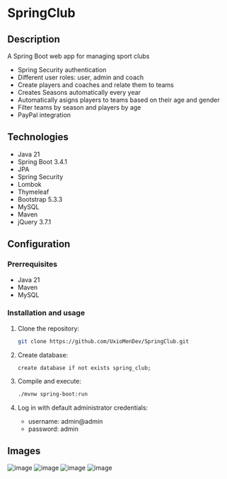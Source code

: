 # SpringClub
## Description
A Spring Boot web app for managing sport clubs

- Spring Security authentication
- Different user roles: user, admin and coach
- Create players and coaches and relate them to teams
- Creates Seasons automatically every year
- Automatically asigns players to teams based on their age and gender
- Filter teams by season and players by age
- PayPal integration

## Technologies

- Java 21
- Spring Boot 3.4.1
- JPA
- Spring Security
- Lombok
- Thymeleaf
- Bootstrap 5.3.3
- MySQL
- Maven
- jQuery 3.7.1

## Configuration

### Prerrequisites

- Java 21
- Maven
- MySQL

### Installation and usage

1. Clone the repository:

   ```sh
   git clone https://github.com/UxioMenDev/SpringClub.git
   ```

2. Create database:

   ```mysql
   create database if not exists spring_club;
   ```

3. Compile and execute:
   ```sh
   ./mvnw spring-boot:run
   ```
4. Log in with default administrator credentials:
   - username: admin@admin
   - password: admin

## Images
![image](https://github.com/user-attachments/assets/9b79800c-48ab-4137-9e3c-1b03059175af)
![image](https://github.com/user-attachments/assets/5ef47614-2ca9-4aca-8b0c-64986e993f31)
![image](https://github.com/user-attachments/assets/55ffe1fb-6261-494e-85b7-44ffb2cec664)
![image](https://github.com/user-attachments/assets/97df525d-42b7-40de-8c0e-63840b6e0356)

